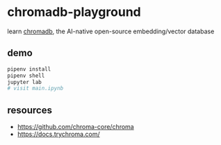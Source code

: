 # chromadb-playground

learn [chromadb](https://www.trychroma.com/), the AI-native open-source embedding/vector database

## demo

```sh
pipenv install
pipenv shell
jupyter lab
# visit main.ipynb
```

## resources

- https://github.com/chroma-core/chroma
- https://docs.trychroma.com/